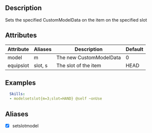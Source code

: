 ## Description
Sets the specified CustomModelData on the item on the specified slot

## Attributes
| Attribute      | Aliases     | Description                                             | Default |
|----------------|-------------|---------------------------------------------------------|---------|
| model          | m           | The new CustomModelData                                 | 0       |
| equipslot      | slot, s     | The slot of the item                                    | HEAD    |

## Examples
```yaml
  Skills:
  - modelsetslot{m=3;slot=HAND} @self ~onUse
```

## Aliases
  - [x] setslotmodel